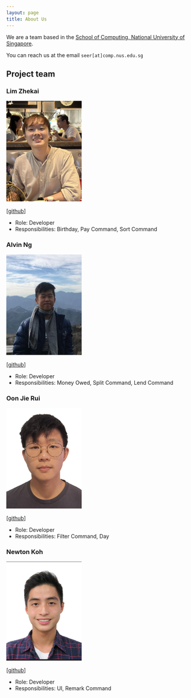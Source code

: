 ```yaml
---
layout: page
title: About Us
---
```


We are a team based in the [School of Computing, National University of Singapore](http://www.comp.nus.edu.sg).

You can reach us at the email `seer[at]comp.nus.edu.sg`

## Project team

### Lim Zhekai

<img src="images/zhekaiii.png" width="200px">

[[github](https://github.com/zhekaiii)]

* Role: Developer
* Responsibilities: Birthday, Pay Command, Sort Command

### Alvin Ng

<img src="images/alvinnzz.png" width="200px">

[[github](http://github.com/alvinnzz)]

* Role: Developer
* Responsibilities: Money Owed, Split Command, Lend Command

### Oon Jie Rui

<img src="images/jerryo3.png" width="200px">

[[github](https://github.com/jerryo3)]

* Role: Developer
* Responsibilities: Filter Command, Day

### Newton Koh

<img src="images/newtonkoh.png" width="200px">

[[github](http://github.com/newtonkoh)]

* Role: Developer
* Responsibilities: UI, Remark Command
